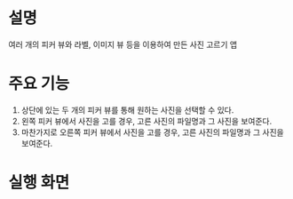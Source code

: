 # 설명
여러 개의 피커 뷰와 라벨, 이미지 뷰 등을 이용하여 만든 사진 고르기 앱

# 주요 기능
1. 상단에 있는 두 개의 피커 뷰를 통해 원하는 사진을 선택할 수 있다.
2. 왼쪽 피커 뷰에서 사진을 고를 경우, 고른 사진의 파일명과 그 사진을 보여준다.
3. 마찬가지로 오른쪽 피커 뷰에서 사진을 고를 경우, 고른 사진의 파일명과 그 사진을 보여준다.

# 실행 화면
